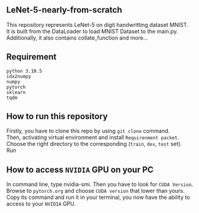 ## LeNet-5-nearly-from-scratch
This repository represents LeNet-5 on digit handwritting dataset MNIST.  
It is built from the DataLoader to load MNIST Dataset to the main.py. Additionally, it also contains collate_function and more...   
## Requirement
`python 3.10.5`  
`idx2numpy`  
`numpy`  
`pytorch`   
`sklearn`   
`tqdm`   
## How to run this repository  
Firstly, you have to clone this repo by using `git clone` command.  
Then, activating virtual environment and install `Requirenment packet`.  
Choose the right directory to the corresponding (`train`, `dev`, `test` set).  
Run  
## How to access `NVIDIA` GPU on your PC  
In command line, type nvidia-smi. Then you have to look for `CUDA Version`. 
Browse to `pytorch.org` and choose `CUDA version` that lower than yours.  
Copy its command and run it in your terminal, you now have the ability to access to your `NVIDIA` GPU.  
